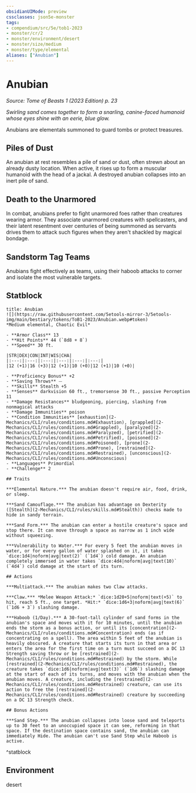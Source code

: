 ```yaml
---
obsidianUIMode: preview
cssclasses: json5e-monster
tags:
- compendium/src/5e/tob1-2023
- monster/cr/2
- monster/environment/desert
- monster/size/medium
- monster/type/elemental
aliases: ["Anubian"]
---
```

# Anubian
*Source: Tome of Beasts 1 (2023 Edition) p. 23*  

*Swirling sand comes together to form a snarling, canine-faced humanoid whose eyes shine with an eerie, blue glow.*

Anubians are elementals summoned to guard tombs or protect treasures.

## Piles of Dust

An anubian at rest resembles a pile of sand or dust, often strewn about an already dusty location. When active, it rises up to form a muscular humanoid with the head of a jackal. A destroyed anubian collapses into an inert pile of sand.

## Death to the Unarmored

In combat, anubians prefer to fight unarmored foes rather than creatures wearing armor. They associate unarmored creatures with spellcasters, and their latent resentment over centuries of being summoned as servants drives them to attack such figures when they aren't shackled by magical bondage.

## Sandstorm Tag Teams

Anubians fight effectively as teams, using their haboob attacks to corner and isolate the most vulnerable targets.

## Statblock

```ad-statblock
title: Anubian
![](https://raw.githubusercontent.com/5etools-mirror-3/5etools-img/main/bestiary/tokens/ToB1-2023/Anubian.webp#token)
*Medium elemental, Chaotic Evil*

- **Armor Class** 13
- **Hit Points** 44 (`8d8 + 8`)
- **Speed** 30 ft.

|STR|DEX|CON|INT|WIS|CHA|
|:---:|:---:|:---:|:---:|:---:|:---:|
|12 (+1)|16 (+3)|12 (+1)|10 (+0)|12 (+1)|10 (+0)|

- **Proficiency Bonus** +2
- **Saving Throws** ⏤
- **Skills** Stealth +5
- **Senses** darkvision 60 ft., tremorsense 30 ft., passive Perception 11
- **Damage Resistances** bludgeoning, piercing, slashing from nonmagical attacks
- **Damage Immunities** poison
- **Condition Immunities** [exhaustion](2-Mechanics/CLI/rules/conditions.md#Exhaustion), [grappled](2-Mechanics/CLI/rules/conditions.md#Grappled), [paralyzed](2-Mechanics/CLI/rules/conditions.md#Paralyzed), [petrified](2-Mechanics/CLI/rules/conditions.md#Petrified), [poisoned](2-Mechanics/CLI/rules/conditions.md#Poisoned), [prone](2-Mechanics/CLI/rules/conditions.md#Prone), [restrained](2-Mechanics/CLI/rules/conditions.md#Restrained), [unconscious](2-Mechanics/CLI/rules/conditions.md#Unconscious)
- **Languages** Primordial
- **Challenge** 2

## Traits

***Elemental Nature.*** The anubian doesn't require air, food, drink, or sleep.

***Sand Camouflage.*** The anubian has advantage on Dexterity ([Stealth](2-Mechanics/CLI/rules/skills.md#Stealth)) checks made to hide in sandy terrain.

***Sand Form.*** The anubian can enter a hostile creature's space and stop there. It can move through a space as narrow as 1 inch wide without squeezing.

***Vulnerability to Water.*** For every 5 feet the anubian moves in water, or for every gallon of water splashed on it, it takes `dice:1d4|noform|avg|text(2)` (`1d4`) cold damage. An anubian completely immersed in water takes `dice:4d4|noform|avg|text(10)` (`4d4`) cold damage at the start of its turn.

## Actions

***Multiattack.*** The anubian makes two Claw attacks.

***Claw.*** *Melee Weapon Attack:* `dice:1d20+5|noform|text(+5)` to hit, reach 5 ft., one target. *Hit:* `dice:1d6+3|noform|avg|text(6)` (`1d6 + 3`) slashing damage.

***Haboob (1/Day).*** A 30-foot-tall cylinder of sand forms in the anubian's space and moves with it for 10 minutes, until the anubian ends the storm as a bonus action, or until its [concentration](2-Mechanics/CLI/rules/conditions.md#Concentration) ends (as if concentrating on a spell). The area within 5 feet of the anubian is heavily obscured. A creature that starts its turn in that area or enters the area for the first time on a turn must succeed on a DC 13 Strength saving throw or be [restrained](2-Mechanics/CLI/rules/conditions.md#Restrained) by the storm. While [restrained](2-Mechanics/CLI/rules/conditions.md#Restrained), the creature takes `dice:1d6|noform|avg|text(3)` (`1d6`) slashing damage at the start of each of its turns, and moves with the anubian when the anubian moves. A creature, including the [restrained](2-Mechanics/CLI/rules/conditions.md#Restrained) creature, can use its action to free the [restrained](2-Mechanics/CLI/rules/conditions.md#Restrained) creature by succeeding on a DC 13 Strength check.

## Bonus Actions

***Sand Step.*** The anubian collapses into loose sand and teleports up to 30 feet to an unoccupied space it can see, reforming in that space. If the destination space contains sand, the anubian can immediately Hide. The anubian can't use Sand Step while Haboob is active.
```
^statblock

## Environment

desert